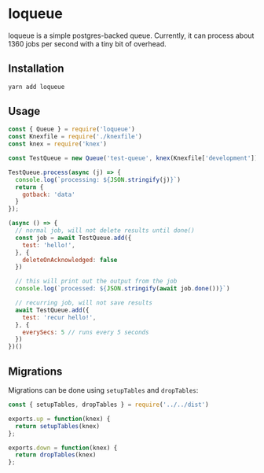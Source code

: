 # loqueue

loqueue is a simple postgres-backed queue. Currently, it can process about 1360 jobs per second with a tiny bit of overhead.

## Installation

```bash
yarn add loqueue
```

## Usage

```javascript
const { Queue } = require('loqueue')
const Knexfile = require('./knexfile')
const knex = require('knex')

const TestQueue = new Queue('test-queue', knex(Knexfile['development']))

TestQueue.process(async (j) => {
  console.log(`processing: ${JSON.stringify(j)}`)
  return {
    gotback: 'data'
  }
});

(async () => {
  // normal job, will not delete results until done()
  const job = await TestQueue.add({
    test: 'hello!',
  }, {
    deleteOnAcknowledged: false
  })

  // this will print out the output from the job
  console.log(`processed: ${JSON.stringify(await job.done())}`)

  // recurring job, will not save results
  await TestQueue.add({
    test: 'recur hello!',
  }, {
    everySecs: 5 // runs every 5 seconds
  })
})()
```

## Migrations

Migrations can be done using `setupTables` and `dropTables`:

```javascript
const { setupTables, dropTables } = require('../../dist')

exports.up = function(knex) {
  return setupTables(knex)
};

exports.down = function(knex) {
  return dropTables(knex)
};
```
